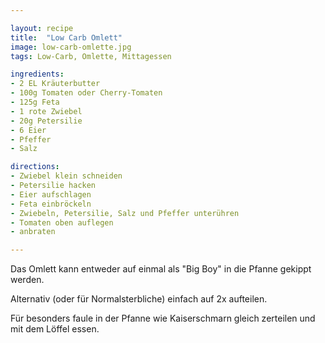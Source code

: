 ```yaml
---

layout: recipe
title:  "Low Carb Omlett"
image: low-carb-omlette.jpg
tags: Low-Carb, Omlette, Mittagessen

ingredients:
- 2 EL Kräuterbutter
- 100g Tomaten oder Cherry-Tomaten
- 125g Feta
- 1 rote Zwiebel
- 20g Petersilie
- 6 Eier
- Pfeffer
- Salz

directions:
- Zwiebel klein schneiden
- Petersilie hacken
- Eier aufschlagen
- Feta einbröckeln
- Zwiebeln, Petersilie, Salz und Pfeffer unterühren
- Tomaten oben auflegen
- anbraten

---
```


Das Omlett kann entweder auf einmal als "Big Boy" in die Pfanne gekippt werden.

Alternativ (oder für Normalsterbliche) einfach auf 2x aufteilen.

Für besonders faule in der Pfanne wie Kaiserschmarn gleich zerteilen und mit dem Löffel essen.
